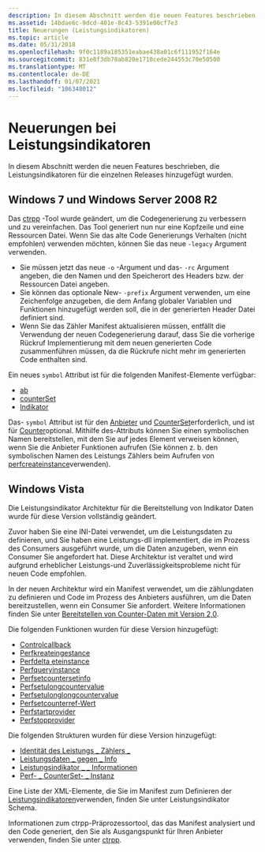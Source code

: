 ```yaml
---
description: In diesem Abschnitt werden die neuen Features beschrieben, die Leistungsindikatoren für die einzelnen Releases hinzugefügt wurden.
ms.assetid: 14bdae6c-9dcd-401e-8c43-5391e00cf7e3
title: Neuerungen (Leistungsindikatoren)
ms.topic: article
ms.date: 05/31/2018
ms.openlocfilehash: 9f0c1189a185351eabae438a01c6f111952f164e
ms.sourcegitcommit: 831e8f3db78ab820e1710cede244553c70e50500
ms.translationtype: MT
ms.contentlocale: de-DE
ms.lasthandoff: 01/07/2021
ms.locfileid: "106348012"
---
```

# <a name="whats-new-with-performance-counters"></a>Neuerungen bei Leistungsindikatoren

In diesem Abschnitt werden die neuen Features beschrieben, die Leistungsindikatoren für die einzelnen Releases hinzugefügt wurden.

## <a name="windows-7-and-windows-server-2008-r2"></a>Windows 7 und Windows Server 2008 R2

Das [ctrpp](ctrpp.md) -Tool wurde geändert, um die Codegenerierung zu verbessern und zu vereinfachen. Das Tool generiert nun nur eine Kopfzeile und eine Ressourcen Datei. Wenn Sie das alte Code Generierungs Verhalten (nicht empfohlen) verwenden möchten, können Sie das neue `-legacy` Argument verwenden.

- Sie müssen jetzt das neue `-o` -Argument und das- `-rc` Argument angeben, die den Namen und den Speicherort des Headers bzw. der Ressourcen Datei angeben.
- Sie können das optionale New- `-prefix` Argument verwenden, um eine Zeichenfolge anzugeben, die dem Anfang globaler Variablen und Funktionen hinzugefügt werden soll, die in der generierten Header Datei definiert sind.
- Wenn Sie das Zähler Manifest aktualisieren müssen, entfällt die Verwendung der neuen Codegenerierung darauf, dass Sie die vorherige Rückruf Implementierung mit dem neuen generierten Code zusammenführen müssen, da die Rückrufe nicht mehr im generierten Code enthalten sind.

Ein neues `symbol` Attribut ist für die folgenden Manifest-Elemente verfügbar:

- [ab](/windows/desktop/PerfCtrs/performance-counters-provider--counters--element)
- [counterSet](/windows/desktop/PerfCtrs/performance-counters-counterset--provider--element)
- [Indikator](/windows/desktop/PerfCtrs/performance-counters-counter--counterset--element)

Das- `symbol` Attribut ist für den [Anbieter](/windows/desktop/PerfCtrs/performance-counters-provider--counters--element) und [CounterSet](/windows/desktop/PerfCtrs/performance-counters-counterset--provider--element)erforderlich, und ist für [Counter](/windows/desktop/PerfCtrs/performance-counters-counter--counterset--element)optional. Mithilfe des-Attributs können Sie einen symbolischen Namen bereitstellen, mit dem Sie auf jedes Element verweisen können, wenn Sie die Anbieter Funktionen aufrufen (Sie können z. b. den symbolischen Namen des Leistungs Zählers beim Aufrufen von [perfcreateinstance](/windows/desktop/api/Perflib/nf-perflib-perfcreateinstance)verwenden).

## <a name="windows-vista"></a>Windows Vista

Die Leistungsindikator Architektur für die Bereitstellung von Indikator Daten wurde für diese Version vollständig geändert.

Zuvor haben Sie eine INI-Datei verwendet, um die Leistungsdaten zu definieren, und Sie haben eine Leistungs-dll implementiert, die im Prozess des Consumers ausgeführt wurde, um die Daten anzugeben, wenn ein Consumer Sie angefordert hat. Diese Architektur ist veraltet und wird aufgrund erheblicher Leistungs-und Zuverlässigkeitsprobleme nicht für neuen Code empfohlen.

In der neuen Architektur wird ein Manifest verwendet, um die zählungdaten zu definieren und Code im Prozess des Anbieters ausführen, um die Daten bereitzustellen, wenn ein Consumer Sie anfordert. Weitere Informationen finden Sie unter [Bereitstellen von Counter-Daten mit Version 2,0](providing-counter-data-using-version-2-0.md).

Die folgenden Funktionen wurden für diese Version hinzugefügt:

- [Controlcallback](/windows/desktop/api/Perflib/nc-perflib-perflibrequest)
- [Perfkreateingestance](/windows/desktop/api/Perflib/nf-perflib-perfcreateinstance)
- [Perfdelta eteinstance](/windows/desktop/api/Perflib/nf-perflib-perfdeleteinstance)
- [Perfqueryinstance](/windows/desktop/api/Perflib/nf-perflib-perfqueryinstance)
- [Perfsetcountersetinfo](/windows/desktop/api/Perflib/nf-perflib-perfsetcountersetinfo)
- [Perfsetulongcountervalue](/windows/desktop/api/Perflib/nf-perflib-perfsetulongcountervalue)
- [Perfsetulonglongcountervalue](/windows/desktop/api/Perflib/nf-perflib-perfsetulonglongcountervalue)
- [Perfsetcounterref-Wert](/windows/desktop/api/Perflib/nf-perflib-perfsetcounterrefvalue)
- [Perfstartprovider](/windows/desktop/api/Perflib/nf-perflib-perfstartprovider)
- [Perfstopprovider](/windows/desktop/api/Perflib/nf-perflib-perfstopprovider)

Die folgenden Strukturen wurden für diese Version hinzugefügt:

- [Identität des Leistungs \_ Zählers \_](/windows/desktop/api/Perflib/ns-perflib-perf_counter_identity)
- [Leistungsdaten \_ gegen \_ Info](/windows/desktop/api/Perflib/ns-perflib-perf_counter_info)
- [Leistungsindikator \_ \_ Informationen](/windows/desktop/api/Perflib/ns-perflib-perf_counterset_info)
- [Perf- \_ CounterSet- \_ Instanz](/windows/desktop/api/Perflib/ns-perflib-perf_counterset_instance)

Eine Liste der XML-Elemente, die Sie im Manifest zum Definieren der [Leistungsindikatoren](performance-counters-schema.md)verwenden, finden Sie unter Leistungsindikator Schema.

Informationen zum ctrpp-Präprozessortool, das das Manifest analysiert und den Code generiert, den Sie als Ausgangspunkt für Ihren Anbieter verwenden, finden Sie unter [ctrpp](ctrpp.md).

